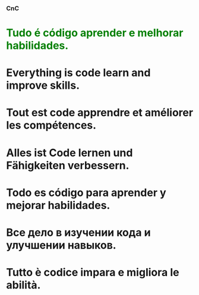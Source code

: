 ### CnC

# <span style="color:green;">Tudo é código aprender e melhorar habilidades.
# Everything is code learn and improve skills.
# Tout est code apprendre et améliorer les compétences.
# Alles ist Code lernen und Fähigkeiten verbessern.
# Todo es código para aprender y mejorar habilidades.
# Все дело в изучении кода и улучшении навыков.
# Tutto è codice impara e migliora le abilità.
